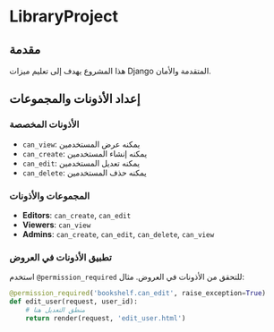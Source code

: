 # LibraryProject

## مقدمة
هذا المشروع يهدف إلى تعليم ميزات Django المتقدمة والأمان.

## إعداد الأذونات والمجموعات

### الأذونات المخصصة
- `can_view`: يمكنه عرض المستخدمين
- `can_create`: يمكنه إنشاء المستخدمين
- `can_edit`: يمكنه تعديل المستخدمين
- `can_delete`: يمكنه حذف المستخدمين

### المجموعات والأذونات
- **Editors**: `can_create`, `can_edit`
- **Viewers**: `can_view`
- **Admins**: `can_create`, `can_edit`, `can_delete`, `can_view`

### تطبيق الأذونات في العروض
استخدم `@permission_required` للتحقق من الأذونات في العروض. مثال:
```python
@permission_required('bookshelf.can_edit', raise_exception=True)
def edit_user(request, user_id):
    # منطق التعديل هنا
    return render(request, 'edit_user.html')
